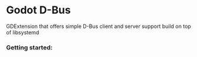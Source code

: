 # Godot D-Bus

GDExtension that offers simple D-Bus client and server support build on top of libsystemd

### Getting started:



